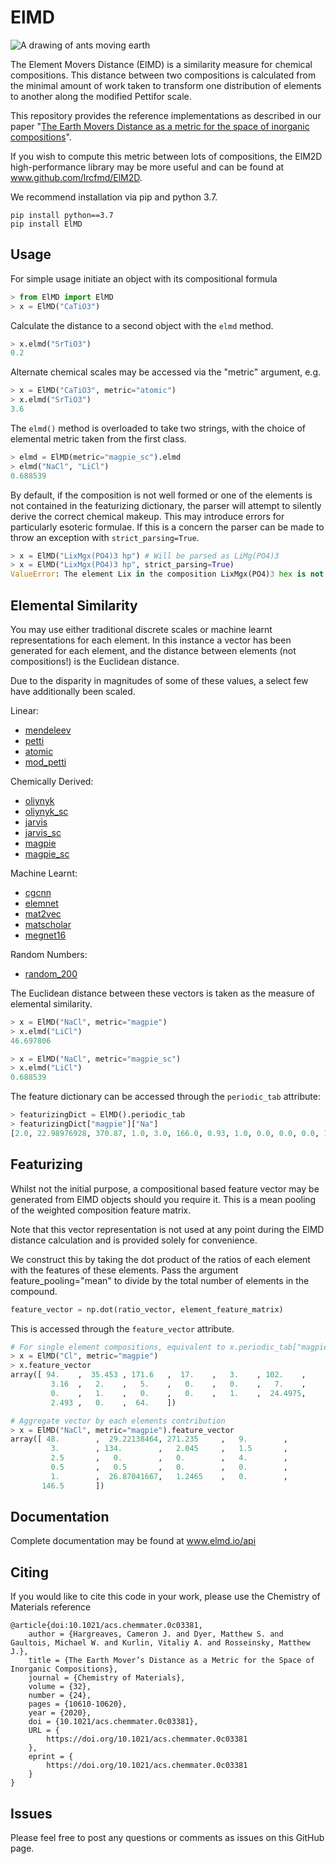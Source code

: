 # ElMD

![A drawing of ants moving earth](https://i.imgur.com/fg8Nrma.png)

The Element Movers Distance (ElMD) is a similarity measure for chemical compositions. This distance between two compositions is calculated from the minimal amount of work taken to transform one distribution of elements to another along the modified Pettifor scale. 

This repository provides the reference implementations as described in our paper "[The Earth Movers Distance as a metric for the space of inorganic compositions](https://chemrxiv.org/articles/preprint/The_Earth_Mover_s_Distance_as_a_Metric_for_the_Space_of_Inorganic_Compositions/12777566)". 

If you wish to compute this metric between lots of compositions, the ElM2D high-performance library may be more useful and can be found at www.github.com/lrcfmd/ElM2D.

We recommend installation via pip and python 3.7.

```
pip install python==3.7
pip install ElMD
```

## Usage
For simple usage initiate an object with its compositional formula

```python
> from ElMD import ElMD
> x = ElMD("CaTiO3")
```

Calculate the distance to a second object with the `elmd` method. 

```python
> x.elmd("SrTiO3")
0.2
```

Alternate chemical scales may be accessed via the "metric" argument, e.g.

```python
> x = ElMD("CaTiO3", metric="atomic")
> x.elmd("SrTiO3")
3.6
```

The `elmd()` method is overloaded to take two strings, with the choice of elemental metric taken from the first class.

```python
> elmd = ElMD(metric="magpie_sc").elmd
> elmd("NaCl", "LiCl")
0.688539
```

By default, if the composition is not well formed or one of the elements is not contained in the featurizing dictionary, the parser will attempt to silently derive the correct chemical makeup. This may introduce errors for particularly esoteric formulae. If this is a concern the parser can be made to throw an exception with `strict_parsing=True`.

```python
> x = ElMD("LixMgx(PO4)3 hp") # Will be parsed as LiMg(PO4)3
> x = ElMD("LixMgx(PO4)3 hp", strict_parsing=True) 
ValueError: The element Lix in the composition LixMgx(PO4)3 hex is not in the lookup dictionary for mod_petti
```

## Elemental Similarity
You may use either traditional discrete scales or machine learnt representations for each element. In this instance a vector has been generated for each element, and the distance between elements (not compositions!) is the Euclidean distance. 

Due to the disparity in magnitudes of some of these values, a select few have additionally been scaled.

Linear:
- [mendeleev](https://www.sciencedirect.com/science/article/abs/pii/S0925838803008004)
- [petti](https://www.sciencedirect.com/science/article/abs/pii/S0925838803008004)
- [atomic](https://www.sciencedirect.com/science/article/abs/pii/S0925838803008004)
- [mod_petti](https://iopscience.iop.org/article/10.1088/1367-2630/18/9/093011/meta)

Chemically Derived:
- [oliynyk](https://github.com/anthony-wang/CrabNet/tree/master/data/element_properties)
- [oliynyk_sc](https://github.com/anthony-wang/CrabNet/tree/master/data/element_properties)
- [jarvis](https://github.com/anthony-wang/CrabNet/tree/master/data/element_properties)
- [jarvis_sc](https://github.com/anthony-wang/CrabNet/tree/master/data/element_properties)
- [magpie](https://github.com/anthony-wang/CrabNet/tree/master/data/element_properties)
- [magpie_sc](https://github.com/anthony-wang/CrabNet/tree/master/data/element_properties)

Machine Learnt:
- [cgcnn](https://github.com/CompRhys/roost/tree/master/data/embeddings)
- [elemnet](https://github.com/CompRhys/roost/tree/master/data/embeddings)
- [mat2vec](https://github.com/anthony-wang/CrabNet/tree/master/data/element_properties)
- [matscholar](https://github.com/CompRhys/roost/tree/master/data/embeddings)
- [megnet16](https://github.com/CompRhys/roost/tree/master/data/embeddings)

Random Numbers:
- [random_200](https://github.com/anthony-wang/CrabNet/tree/master/data/element_properties)

The Euclidean distance between these vectors is taken as the measure of elemental similarity. 

```python
> x = ElMD("NaCl", metric="magpie")
> x.elmd("LiCl")
46.697806

> x = ElMD("NaCl", metric="magpie_sc")
> x.elmd("LiCl")
0.688539
```

The feature dictionary can be accessed through the `periodic_tab` attribute:

```python
> featurizingDict = ElMD().periodic_tab
> featurizingDict["magpie"]["Na"]
[2.0, 22.98976928, 370.87, 1.0, 3.0, 166.0, 0.93, 1.0, 0.0, 0.0, 0.0, 1.0, 1.0, 0.0, 0.0, 0.0, 1.0, 29.2433333333, 0.0, 0.0, 229.0]
```

## Featurizing
Whilst not the initial purpose, a compositional based feature vector may be generated from ElMD objects should you require it. This is a mean pooling of the weighted composition feature matrix. 

Note that this vector representation is not used at any point during the ElMD distance calculation and is provided solely for convenience.

We construct this by taking the dot product of the ratios of each element with the features of these elements. Pass the argument feature_pooling="mean" to divide by the total number of elements in the compound.

```python
feature_vector = np.dot(ratio_vector, element_feature_matrix)
```

This is accessed through the `feature_vector` attribute.

```python
# For single element compositions, equivalent to x.periodic_tab["magpie"]["Cl"]
> x = ElMD("Cl", metric="magpie")
> x.feature_vector
array([ 94.    ,  35.453 , 171.6   ,  17.    ,   3.    , 102.    ,
         3.16  ,   2.    ,   5.    ,   0.    ,   0.    ,   7.    ,
         0.    ,   1.    ,   0.    ,   0.    ,   1.    ,  24.4975,
         2.493 ,   0.    ,  64.    ])

# Aggregate vector by each elements contribution
> x = ElMD("NaCl", metric="magpie").feature_vector
array([ 48.        ,  29.22138464, 271.235     ,   9.        ,
         3.        , 134.        ,   2.045     ,   1.5       ,
         2.5       ,   0.        ,   0.        ,   4.        ,
         0.5       ,   0.5       ,   0.        ,   0.        ,
         1.        ,  26.87041667,   1.2465    ,   0.        ,
       146.5       ])

```

## Documentation

Complete documentation may be found at www.elmd.io/api


## Citing

If you would like to cite this code in your work, please use the Chemistry of Materials reference

```
@article{doi:10.1021/acs.chemmater.0c03381,
    author = {Hargreaves, Cameron J. and Dyer, Matthew S. and Gaultois, Michael W. and Kurlin, Vitaliy A. and Rosseinsky, Matthew J.},
    title = {The Earth Mover’s Distance as a Metric for the Space of Inorganic Compositions},
    journal = {Chemistry of Materials},
    volume = {32},
    number = {24},
    pages = {10610-10620},
    year = {2020},
    doi = {10.1021/acs.chemmater.0c03381},
    URL = { 
        https://doi.org/10.1021/acs.chemmater.0c03381
    },
    eprint = { 
        https://doi.org/10.1021/acs.chemmater.0c03381
    }
}
```

## Issues

Please feel free to post any questions or comments as issues on this GitHub page.
